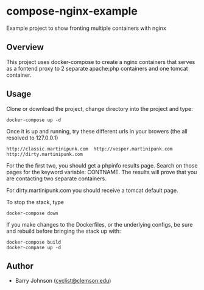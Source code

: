 # compose-nginx-example
Example project to show fronting multiple containers with nginx

## Overview
This project uses docker-compose to create a nginx containers that serves as a fontend proxy to 2 separate apache:php containers and one tomcat container.


## Usage 

Clone or download the project, change directory into the project and type: 

```
docker-compose up -d
```

Once it is up and running, try these different urls in your browers (the all resolved to 127.0.0.1)

```
http://classic.martinipunk.com  http://vesper.martinipunk.com  http://dirty.martinipunk.com

```
For the the first two, you should get a phpinfo results page.  Search on those pages for the keyword variable:  CONTNAME.  The 
results will prove that you are contacting two separate containers.

For dirty.martinipunk.com you should receive a tomcat default page.  

To stop the stack, type

```
docker-compose down
```

If you make changes to the Dockerfiles, or the underlying configs, be sure and rebuild before bringing the stack up with:

```
docker-compose build
docker-compase up -d
```

## Author

  * Barry Johnson (<cyclist@clemson.edu>)
